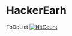# HackerEarh
ToDoList
[![HitCount](http://hits.dwyl.com/akheelsajjan/https://githubcom/akheelsajjan/HackerEarh.svg)](http://hits.dwyl.com/akheelsajjan/https://githubcom/akheelsajjan/HackerEarh)
